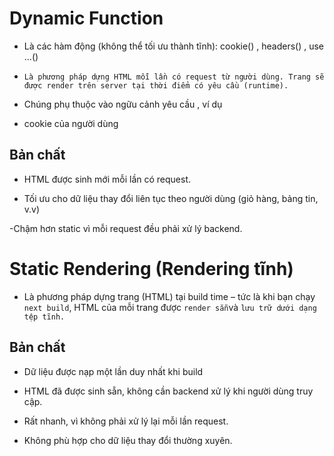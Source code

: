 # Dynamic Function

- Là các hàm động (không thể tối ưu thành tĩnh): cookie() , headers() , use ...()
- `Là phương pháp dựng HTML mỗi lần có request từ người dùng. Trang sẽ được render trên server tại thời điểm có yêu cầu (runtime).`

- Chúng phụ thuộc vào ngữu cảnh yêu cầu , ví dụ

* cookie của người dùng

## Bản chất

- HTML được sinh mới mỗi lần có request.

- Tối ưu cho dữ liệu thay đổi liên tục theo người dùng (giỏ hàng, bảng tin, v.v)

-Chậm hơn static vì mỗi request đều phải xử lý backend.

# Static Rendering (Rendering tĩnh)

- Là phương pháp dựng trang (HTML) tại build time – tức là khi bạn chạy `next build`, HTML của mỗi trang được `render sẵn`và `lưu trữ dưới dạng tệp tĩnh.`

## Bản chất

- Dữ liệu được nạp một lần duy nhất khi build

- HTML đã được sinh sẵn, không cần backend xử lý khi người dùng truy cập.

- Rất nhanh, vì không phải xử lý lại mỗi lần request.

- Không phù hợp cho dữ liệu thay đổi thường xuyên.
